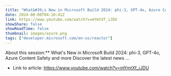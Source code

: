 ```yaml
---
title: "What&#39;s New in Microsoft Build 2024: phi-3, GPT-4o, Azure Content Safety and more"
date: 2024-08-08T04:10:41Z
link: https://www.youtube.com/watch?v=mYmtXf_iJDU
showShare: false
showReadTime: false
thumbnail: images/azure.png
tags: ["developer.microsoft.com/en-us/reactor"]
---
```

About this session:** What's New in Microsoft Build 2024: phi-3, GPT-4o, Azure Content Safety and more Discover the latest news ...

- Link to article: https://www.youtube.com/watch?v=mYmtXf_iJDU